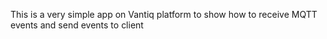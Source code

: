 This is a very simple app on Vantiq platform to show how to receive MQTT events and send events to client

